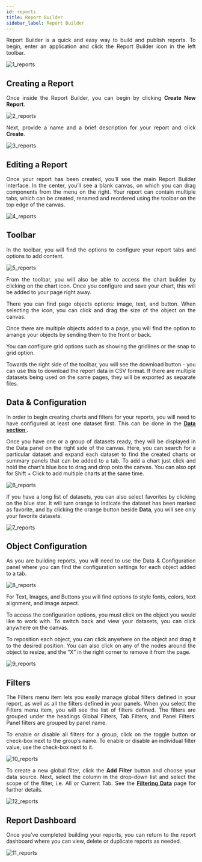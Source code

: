 ```yaml
---
id: reports
title: Report Builder
sidebar_label: Report Builder
---
```


<div style="text-align: justify">

Report Builder is a quick and easy way to build and publish reports. To begin, enter an application and click the Report Builder icon in the left toolbar.

![1_reports](https://s3.amazonaws.com/cdn.qrvey.com/documentation_assets/ui-docs/builders/3.4.4.1_reports/1_reports.png#thumbnail-20)

## Creating a Report
Once inside the Report Builder, you can begin by clicking **Create New Report**.

![2_reports](https://s3.amazonaws.com/cdn.qrvey.com/documentation_assets/ui-docs/builders/3.4.4.1_reports/2_reports.png#thumbnail-60)

Next, provide a name and a brief description for your report and click **Create**.

![3_reports](https://s3.amazonaws.com/cdn.qrvey.com/documentation_assets/ui-docs/builders/3.4.4.1_reports/3_reports.png#thumbnail-80)

## Editing a Report
Once your report has been created, you’ll see the main Report Builder interface. In the center, you’ll see a blank canvas, on which you can drag components from the menu on the right. Your report can contain multiple tabs, which can be created, renamed and reordered using the toolbar on the top edge of the canvas.

![4_reports](https://s3.amazonaws.com/cdn.qrvey.com/documentation_assets/ui-docs/builders/3.4.4.1_reports/4a_reports.png#thumbnail)

## Toolbar

In the toolbar, you will find the options to configure your report tabs and options to add content.

![5_reports](https://s3.amazonaws.com/cdn.qrvey.com/documentation_assets/ui-docs/builders/3.4.4.1_reports/5a_reports.png#thumbnail-40) 


From the toolbar, you will also be able to access the chart builder by clicking on the chart icon. Once you configure and save your chart, this will be added to your page right away. 

There you can find page objects options: image, text, and button. When selecting the icon, you can click and drag the size of the object on the canvas. 

Once there are multiple objects added to a page, you will find the option to arrange your objects by sending them to the front or back. 

You can configure grid options such as showing the gridlines or the snap to grid option. 


Towards the right side of the toolbar, you will see the download button - you can use this to download the report data in CSV format. If there are multiple datasets being used on the same pages, they will be exported as separate files.


## Data & Configuration
In order to begin creating charts and filters for your reports, you will need to have configured at least one dataset first. This can be done in the <a href="/docs/ui-docs/datasets/data_overview/"> <strong>Data section </strong></a>. 

Once you have one or a group of datasets ready, they will be displayed in the Data panel on the right side of the canvas. Here, you can search for a particular dataset and expand each dataset to find the created charts or summary panels that can be added to a tab. To add a chart just click and hold the chart’s blue box to drag and drop onto the canvas. You can also opt for Shift + Click to add multiple charts at the same time. 

![6_reports](https://s3.amazonaws.com/cdn.qrvey.com/documentation_assets/ui-docs/builders/3.4.4.1_reports/6_reports.png#thumbnail-80)

If you have a long list of datasets, you can also select favorites by clicking on the blue star. It will turn orange to indicate the dataset has been marked as favorite, and by clicking the orange button beside **Data**, you will see only your favorite datasets. 


![7_reports](https://s3.amazonaws.com/cdn.qrvey.com/documentation_assets/ui-docs/builders/3.4.4.1_reports/7_reports.png#thumbnail-80)


## Object Configuration
As you are building reports, you will need to use the Data & Configuration panel where you can find the configuration settings for each object added to a tab. 

![8_reports](https://s3.amazonaws.com/cdn.qrvey.com/documentation_assets/ui-docs/builders/3.4.4.1_reports/8_reports.png#thumbnail-0)


For Text, Images, and Buttons you will find options to style fonts, colors, text alignment, and image aspect. 

To access the configuration options, you must click on the object you would like to work with. To switch back and view your datasets, you can click anywhere on the canvas. 

To reposition each object, you can click anywhere on the object and drag it to the desired position. You can also click on any of the nodes around the object to resize, and the “X” in the right corner to remove it from the page.


![9_reports](https://s3.amazonaws.com/cdn.qrvey.com/documentation_assets/ui-docs/builders/3.4.4.1_reports/9_reports.png#thumbnail-40)



## Filters

The Filters menu item lets you easily manage global filters defined in your report, as well as all the filters defined in your panels. When you select the Filters menu item, you will see the list of filters defined. The filters are grouped under the headings Global Filters, Tab Filters, and Panel Filters. Panel filters are grouped by panel name.

To enable or disable all filters for a group, click on the toggle button or check-box next to the group’s name. To enable or disable an individual filter value, use the check-box next to it.

![10_reports](https://s3.amazonaws.com/cdn.qrvey.com/documentation_assets/ui-docs/builders/3.4.4.1_reports/10_reports.png#thumbnail-40)

To create a new global filter, click the **Add Filter** button and choose your data source. Next, select the column in the drop-down list and select the scope of the filter, i.e. All or Current Tab. See the <a href="/docs/ui-docs/builders/dataviews/filters"> <strong>Filtering Data</strong></a> page for further details.

![12_reports](https://s3.amazonaws.com/cdn.qrvey.com/documentation_assets/ui-docs/builders/3.4.4.1_reports/12_reports.png#thumbnail-0)


## Report Dashboard

Once you’ve completed building your reports, you can return to the report dashboard  where you can view, delete or duplicate reports as needed. 

![11_reports](https://s3.amazonaws.com/cdn.qrvey.com/documentation_assets/ui-docs/builders/3.4.4.1_reports/11_reports.png#thumbnail-0)



